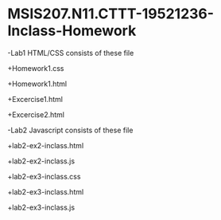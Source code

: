 # MSIS207.N11.CTTT-19521236-Inclass-Homework
-Lab1 HTML/CSS consists of these file

+Homework1.css

+Homework1.html

+Excercise1.html

+Excercise2.html

-Lab2 Javascript consists of these file

+lab2-ex2-inclass.html

+lab2-ex2-inclass.js

+lab2-ex3-inclass.css

+lab2-ex3-inclass.html

+lab2-ex3-inclass.js
